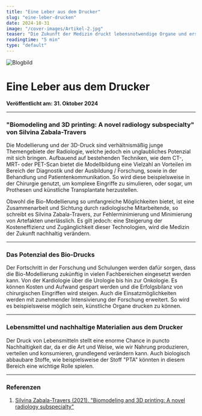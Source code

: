 ```yaml
---
title: "Eine Leber aus dem Drucker"
slug: "eine-leber-drucken"
date: 2024-10-31
image: "/cover-images/Artikel-2.jpg"
teaser: "Die Zukunft der Medizin druckt lebensnotwendige Organe und erstellt virtuelle Kopien des Körpers."
readingtime: "5 min"
type: "default"
---
```


![Blogbild](/cover-images/Artikel-2.jpg)

# Eine Leber aus dem Drucker

**Veröffentlicht am: 31. Oktober 2024**

---

### "Biomodeling and 3D printing: A novel radiology subspecialty" von Silvina Zabala-Travers

Die Modellierung und der 3D-Druck sind verhältnismäßig junge Themengebiete der Radiologie, welche jedoch ein unglaubliches Potenzial mit sich bringen. Aufbauend auf bestehenden Techniken, wie dem CT-, MRT- oder PET-Scan bietet die Modellbildung eine Vielzahl an Vorteilen im Bereich der Diagnostik und der Ausbildung / Forschung, sowie in der Behandlung und Patientenkommunikation. So wird diese beispielsweise in der Chirurgie genutzt, um komplexe Eingriffe zu simulieren, oder sogar, um Prothesen und künstliche Transplantate herzustellen.

Obwohl die Bio-Modellierung so umfangreiche Möglichkeiten bietet, ist eine Zusammenarbeit und Sichtung durch radiologische Mitarbeitende, so schreibt es Silvina Zabala-Travers, zur Fehlerminimierung und Minimierung von Artefakten unerlässlich. Es gilt jedoch: eine Steigerung der Kosteneffizienz und Zugänglichkeit dieser Technologien, wird die Medizin der Zukunft nachhaltig verändern.

---

### Das Potenzial des Bio-Drucks

Der Fortschritt in der Forschung und Schulungen werden dafür sorgen, dass die Bio-Modellierung zukünftig in vielen Fachbereichen eingesetzt werden kann. Von der Kardiologie über die Urologie bis hin zur Onkologie. Es können Kosten und Aufwand gespart werden und die Erfolgsbilanz von chirurgischen Eingriffen wird steigen. Auch die Einsatzmöglichkeiten werden mit zunehmender Intensivierung der Forschung erweitert. So wird es beispielsweise möglich sein, künstliche Organe drucken zu können.

---

### Lebensmittel und nachhaltige Materialien aus dem Drucker

Der Druck von Lebensmitteln stellt eine enorme Chance in puncto Nachhaltigkeit dar, da er die Art und Weise, wie wir Nahrung produzieren, verteilen und konsumieren, grundlegend verändern kann. Auch biologisch abbaubare Stoffe, wie beispielsweise der Stoff "PTA" könnten in diesem Bereich eine wichtige Rolle spielen.

---

### Referenzen

1. [Silvina Zabala-Travers (2021). "Biomodeling and 3D printing: A novel radiology subspecialty"](https://www.sciencedirect.com/science/article/pii/S2666964121000333)
